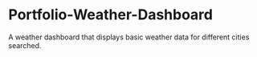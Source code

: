 # Portfolio-Weather-Dashboard
A weather dashboard that displays basic weather data for different cities searched.
